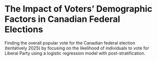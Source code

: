 # The Impact of Voters’ Demographic Factors in Canadian Federal Elections
Finding the overall popular vote for the Canadian federal election (tentatively 2025) by focusing on the likelihood of individuals to vote for Liberal Party using a logistic regression model with post-stratification.
